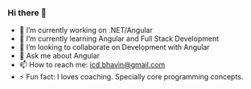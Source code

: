 ### Hi there 👋

- 🔭 I’m currently working on .NET/Angular
- 🌱 I’m currently learning Angular and Full Stack Development
- 👯 I’m looking to collaborate on Development with Angular
- 🤔 Ask me about Angular
- 📫 How to reach me: icd.bhavin@gmail.com
- ⚡ Fun fact: I loves coaching. Specially core programming concepts.
